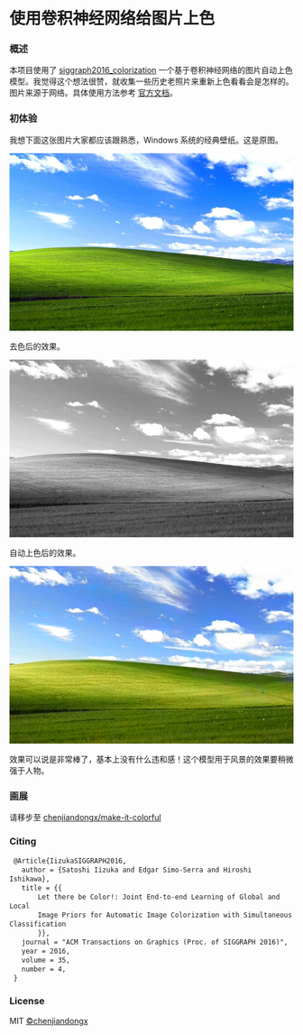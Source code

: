 # 使用卷积神经网络给图片上色

### 概述

本项目使用了 [siggraph2016_colorization](http://hi.cs.waseda.ac.jp/~iizuka/projects/colorization/en/) 一个基于卷积神经网络的图片自动上色模型。我觉得这个想法很赞，就收集一些历史老照片来重新上色看看会是怎样的。图片来源于网络。具体使用方法参考 [官方文档](https://github.com/satoshiiizuka/siggraph2016_colorization)。


### 初体验

我想下面这张图片大家都应该跟熟悉，Windows 系统的经典壁纸。这是原图。
<div align="center">
    <img src="images/windows_xp_origin.jpg">
</div>

去色后的效果。
<div align="center">
    <img src="images/input/windows_xp_input.jpg">
</div>

自动上色后的效果。
<div align="center">
    <img src="images/output/windows_xp_out.png">
</div>

效果可以说是非常棒了，基本上没有什么违和感！这个模型用于风景的效果要稍微强于人物。


### 画展

请移步至 [chenjiandongx/make-it-colorful](http://chenjiandongx.com/make-it-colorful)


### Citing

```
 @Article{IizukaSIGGRAPH2016,
   author = {Satoshi Iizuka and Edgar Simo-Serra and Hiroshi Ishikawa},
   title = {{
       Let there be Color!: Joint End-to-end Learning of Global and Local 
       Image Priors for Automatic Image Colorization with Simultaneous Classification
       }},
   journal = "ACM Transactions on Graphics (Proc. of SIGGRAPH 2016)",
   year = 2016,
   volume = 35,
   number = 4,
 }
 ```


### License

MIT [©chenjiandongx](https://github.com/chenjiandongx)
